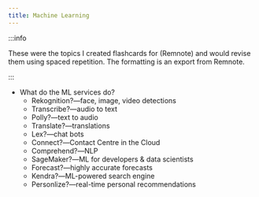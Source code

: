 ```yaml
---
title: Machine Learning
---
```


:::info

These were the topics I created flashcards for (Remnote) and would revise them using spaced repetition. The formatting is an export from Remnote.

:::

- What do the ML services do?
  - Rekognition?―face, image, video detections
  - Transcribe?―audio to text
  - Polly?―text to audio
  - Translate?―translations
  - Lex?―chat  bots
  - Connect?―Contact Centre in the Cloud
  - Comprehend?―NLP
  - SageMaker?―ML for developers & data scientists
  - Forecast?―highly accurate forecasts
  - Kendra?―ML-powered search engine
  - Personlize?―real-time personal recommendations
